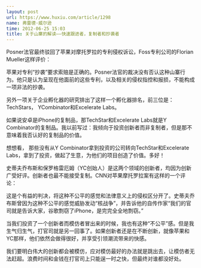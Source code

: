 ```yaml
---
layout: post
url: https://www.huxiu.com/article/1298
name: 弗雷德·威尔逊
time: 2012-06-25 15:03
title: 关于山寨的解读——快速跟进者，复制者和抄袭者
---
```

Posner法官最终驳回了苹果对摩托罗拉的专利侵权诉讼，Foss专利公司的Florian Mueller这样评价：

苹果对专利“抄袭”要求索赔是正确的。Posner法官的裁决没有否认这种山寨行为。他只是认为呈现在他面前的这些专利，以及相关的侵权指控和报损，不能构成一项非法的抄袭。

另外一项关于企业孵化器的研究排出了这样一个孵化器排名，前三位是：TechStars， YCombinator和Excelerate Labs。

如果说安卓是iPhone的复制品，那TechStar和Excelerate Labs就是Y Combinator的复制品。我以前写过：我倾向于投资创新者而非复制者，但是那不意味着我否认好的复制品的价值。

想想看， 那些没有从Y Combinator拿到投资的公司转向TechStar和Excelerate Labs，拿到了投资，做起了生意，为他们的项目创造了价值。多好！

史蒂夫乔布斯和保罗格雷厄姆（YC创始人）是这两个领域的创新者，均因为创新广受好评。创新者也最不能接受复制。CNN对苹果摩托罗拉案有这样的一个评论：

这是个有益的判决，将这种不公平的感觉和法律意义上的侵权区分开了。史蒂夫乔布斯曾因为这种不公平的感觉威胁发动“核战争”，并告诉他的自传作家“我们的官司就是告诉大家，谷歌剽窃了iPhone，是完完全全地剽窃。”

当我们投资了一个创新者而模仿者冒出来的时候，我也有这种“不公平”感。但是我生气归生气，打官司就是另一回事了。如果创新者还是在不断创新，就像苹果和YC那样，他们依然会做得很好，并享受引领潮流带来的快感。

我们要明白伟大的创新都会被模仿，应对模仿最好的办法就是跳出去，让模仿者无法赶超。浪费时间和金钱在打官司上只能逞一时之快，但最终对谁都没好处。

